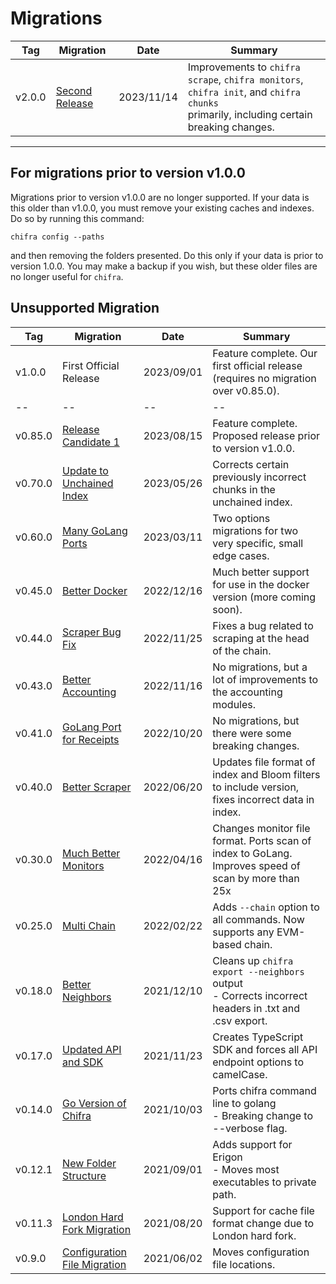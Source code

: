 # Migrations

| Tag    | Migration                                                                                                          | Date       | Summary                                                                                                                                  |
| ------ | ------------------------------------------------------------------------------------------------------------------ | ---------- | ---------------------------------------------------------------------------------------------------------------------------------------- |
| v2.0.0 | [Second Release](https://github.com/TrueBlocks/trueblocks-core/blob/develop/src/other/migrations/README-v2.0.0.md) | 2023/11/14 | Improvements to `chifra scrape`, `chifra monitors`, `chifra init`, and `chifra chunks`<br>primarily, including certain breaking changes. |

---
## For migrations prior to version v1.0.0

Migrations prior to version v1.0.0 are no longer supported. If your data is this older than v1.0.0, you must remove your existing caches and indexes. Do so by running this command:

```
chifra config --paths
```

and then removing the folders presented. Do this only if your data is prior to version 1.0.0. You may make a backup if you wish, but these older files are no longer useful for `chifra`.

## Unsupported Migration

| Tag     | Migration                                                                                                                         | Date       | Summary                                                                                                 |
| ------- | --------------------------------------------------------------------------------------------------------------------------------- | ---------- | ------------------------------------------------------------------------------------------------------- |
| v1.0.0  | First Official Release                                                                                                            | 2023/09/01 | Feature complete. Our first official release (requires no migration over v0.85.0).                      |
| --      | --                                                                                                                                | --         | --                                                                                                      |
| v0.85.0 | [Release Candidate 1](https://github.com/TrueBlocks/trueblocks-core/blob/develop/src/other/migrations/README-v0.85.0.md)          | 2023/08/15 | Feature complete. Proposed release prior to version v1.0.0.                                             |
| v0.70.0 | [Update to Unchained Index](https://github.com/TrueBlocks/trueblocks-core/blob/develop/src/other/migrations/README-v0.70.0.md)    | 2023/05/26 | Corrects certain previously incorrect chunks in the unchained index.                                    |
| v0.60.0 | [Many GoLang Ports](https://github.com/TrueBlocks/trueblocks-core/blob/develop/src/other/migrations/README-v0.60.0.md)            | 2023/03/11 | Two options migrations for two very specific, small edge cases.                                         |
| v0.45.0 | [Better Docker](https://github.com/TrueBlocks/trueblocks-core/blob/develop/src/other/migrations/README-v0.45.0.md)                | 2022/12/16 | Much better support for use in the docker version (more coming soon).                                   |
| v0.44.0 | [Scraper Bug Fix](https://github.com/TrueBlocks/trueblocks-core/blob/develop/src/other/migrations/README-v0.44.0.md)              | 2022/11/25 | Fixes a bug related to scraping at the head of the chain.                                               |
| v0.43.0 | [Better Accounting](https://github.com/TrueBlocks/trueblocks-core/blob/master/CHANGES.md#v0430)                                   | 2022/11/16 | No migrations, but a lot of improvements to the accounting modules.                                     |
| v0.41.0 | [GoLang Port for Receipts](https://github.com/TrueBlocks/trueblocks-core/blob/master/CHANGES.md#v0410)                            | 2022/10/20 | No migrations, but there were some breaking changes.                                                    |
| v0.40.0 | [Better Scraper](https://github.com/TrueBlocks/trueblocks-core/blob/develop/src/other/migrations/README-v0.40.0.md)               | 2022/06/20 | Updates file format of index and Bloom filters to include version, fixes incorrect data in index.       |
| v0.30.0 | [Much Better Monitors](https://github.com/TrueBlocks/trueblocks-core/blob/develop/src/other/migrations/README-v0.30.0.md)         | 2022/04/16 | Changes monitor file format. Ports scan of index to GoLang. Improves speed of scan by more than 25x     |
| v0.25.0 | [Multi Chain](https://github.com/TrueBlocks/trueblocks-core/blob/develop/src/other/migrations/README-v0.25.0.md)                  | 2022/02/22 | Adds `--chain` option to all commands. Now supports any EVM-based chain.                                |
| v0.18.0 | [Better Neighbors](https://github.com/TrueBlocks/trueblocks-core/blob/develop/src/other/migrations/README-v0.18.0.md)             | 2021/12/10 | Cleans up `chifra export --neighbors` output<br />- Corrects incorrect headers in .txt and .csv export. |
| v0.17.0 | [Updated API and SDK](https://github.com/TrueBlocks/trueblocks-core/blob/develop/src/other/migrations/README-v0.17.0.md)          | 2021/11/23 | Creates TypeScript SDK and forces all API endpoint options to camelCase.                                |
| v0.14.0 | [Go Version of Chifra](https://github.com/TrueBlocks/trueblocks-core/blob/develop/src/other/migrations/README-v0.14.0.md)         | 2021/10/03 | Ports chifra command line to golang<br />- Breaking change to --verbose flag.                           |
| v0.12.1 | [New Folder Structure](https://github.com/TrueBlocks/trueblocks-core/blob/develop/src/other/migrations/README-v0.12.1.md)         | 2021/09/01 | Adds support for Erigon<br />- Moves most executables to private path.                                  |
| v0.11.3 | [London Hard Fork Migration](https://github.com/TrueBlocks/trueblocks-core/blob/develop/src/other/migrations/README-v0.11.3.md)   | 2021/08/20 | Support for cache file format change due to London hard fork.                                           |
| v0.9.0  | [Configuration File Migration](https://github.com/TrueBlocks/trueblocks-core/blob/develop/src/other/migrations/README-v0.09.0.md) | 2021/06/02 | Moves configuration file locations.                                                                     |
